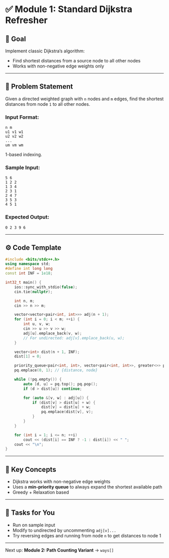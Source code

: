 # ✅ Module 1: Standard Dijkstra Refresher

## 💪 Goal

Implement classic Dijkstra’s algorithm:

* Find shortest distances from a source node to all other nodes
* Works with non-negative edge weights only

---

## 📅 Problem Statement

Given a directed weighted graph with `n` nodes and `m` edges, find the shortest distances from node `1` to all other nodes.

### Input Format:

```
n m
u1 v1 w1
u2 v2 w2
...
um vm wm
```

1-based indexing.

### Sample Input:

```
5 6
1 2 2
1 3 4
2 3 1
2 4 7
3 5 3
4 5 1
```

### Expected Output:

```
0 2 3 9 6
```

---

## ⚙️ Code Template

```cpp
#include <bits/stdc++.h>
using namespace std;
#define int long long
const int INF = 1e18;

int32_t main() {
    ios::sync_with_stdio(false);
    cin.tie(nullptr);

    int n, m;
    cin >> n >> m;

    vector<vector<pair<int, int>>> adj(n + 1);
    for (int i = 0; i < m; ++i) {
        int u, v, w;
        cin >> u >> v >> w;
        adj[u].emplace_back(v, w);
        // For undirected: adj[v].emplace_back(u, w);
    }

    vector<int> dist(n + 1, INF);
    dist[1] = 0;

    priority_queue<pair<int, int>, vector<pair<int, int>>, greater<>> pq;
    pq.emplace(0, 1); // {distance, node}

    while (!pq.empty()) {
        auto [d, u] = pq.top(); pq.pop();
        if (d > dist[u]) continue;

        for (auto &[v, w] : adj[u]) {
            if (dist[v] > dist[u] + w) {
                dist[v] = dist[u] + w;
                pq.emplace(dist[v], v);
            }
        }
    }

    for (int i = 1; i <= n; ++i)
        cout << (dist[i] == INF ? -1 : dist[i]) << " ";
    cout << "\n";
}
```

---

## 🧠 Key Concepts

* Dijkstra works with non-negative edge weights
* Uses a **min-priority queue** to always expand the shortest available path
* Greedy + Relaxation based

---

## 📍 Tasks for You

* Run on sample input
* Modify to undirected by uncommenting `adj[v]...`
* Try reversing edges and running from node `n` to get distances to node 1

---

Next up: **Module 2: Path Counting Variant** → `ways[]`

